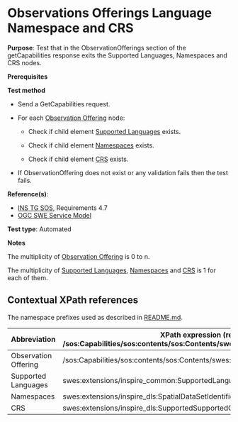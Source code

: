 # Observations Offerings Language Namespace and CRS

**Purpose**: Test that in the ObservationOfferings section of the getCapabilities response exits the Supported Languages, Namespaces and CRS nodes.

**Prerequisites**

**Test method**

* Send a GetCapabilities request.

* For each [Observation Offering](#observationOffering) node:

  * Check if child element [Supported Languages](#supportedLanguages) exists.

  * Check if child element [Namespaces](#namespaces) exists.

  * Check if child element [CRS](#crs) exists.

* If ObservationOffering does not exist or any validation fails then the test fails.

**Reference(s)**:

* [INS TG SOS](http://inspire.ec.europa.eu/id/document/tg/download-sos/1.0), Requirements 4.7
* [OGC SWE Service Model](http://portal.opengeospatial.org/files/?artifact_id=38476)

**Test type**: Automated

**Notes**

The multiplicity of [Observation Offering](#observationOffering) is 0 to n.

The multiplicity of [Supported Languages](#supportedLanguages), [Namespaces](#namespaces) and [CRS](#crs) is 1 for each of them.

## Contextual XPath references

The namespace prefixes used as described in [README.md](http://inspire.ec.europa.eu/id/ats/download-service/sos-tg-1.0/sos-pre-defined/README#namespaces).

| Abbreviation                                               |  XPath expression (relative to /sos:Capabilities/sos:contents/sos:Contents/swes:offering/sos:ObservationOffering) |
| ---------------------------------------------------------- | ------------------------------------------------------------------------- |
| Observation Offering <a name="observationOffering"></a> | /sos:Capabilities/sos:contents/sos:Contents/swes:offering/sos:ObservationOffering |
| Supported Languages <a name="supportedLanguages"></a> | swes:extensions/inspire_common:SupportedLanguages |
| Namespaces <a name="namespaces"></a> | swes:extensions/inspire_dls:SpatialDataSetIdentifier/inspire_common:Namespace |
| CRS <a name="crs"></a> | swes:extensions/inspire_dls:SupportedSupportedCRS |